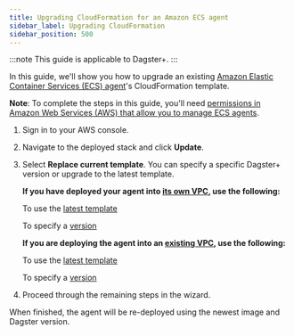 ```yaml
---
title: Upgrading CloudFormation for an Amazon ECS agent
sidebar_label: Upgrading CloudFormation
sidebar_position: 500
---
```


:::note
This guide is applicable to Dagster+.
:::

In this guide, we'll show you how to upgrade an existing [Amazon Elastic Container Services (ECS) agent](/dagster-plus/deployment/deployment-types/hybrid/amazon-ecs/new-vpc)'s CloudFormation template.

**Note**: To complete the steps in this guide, you'll need [permissions in Amazon Web Services (AWS) that allow you to manage ECS agents](https://docs.aws.amazon.com/AmazonECS/latest/developerguide/security-iam-awsmanpol.html).

1. Sign in to your AWS console.

2. Navigate to the deployed stack and click **Update**.

3. Select **Replace current template**. You can specify a specific Dagster+ version or upgrade to the latest template.

   **If you have deployed your agent into [its own VPC](/dagster-plus/deployment/deployment-types/hybrid/amazon-ecs/new-vpc), use the following:**

   To use the [latest template](https://s3.amazonaws.com/dagster.cloud/cloudformation/ecs-agent-vpc.yaml)

   To specify a [version](https://s3.amazonaws.com/dagster.cloud/cloudformation/ecs-agent-vpc-1-0-3.yaml)

   **If you are deploying the agent into an [existing VPC](/dagster-plus/deployment/deployment-types/hybrid/amazon-ecs/existing-vpc), use the following:**

   To use the [latest template](https://s3.amazonaws.com/dagster.cloud/cloudformation/ecs-agent.yaml)

   To specify a [version](https://s3.amazonaws.com/dagster.cloud/cloudformation/ecs-agent-1-0-3.yaml)

4. Proceed through the remaining steps in the wizard.

When finished, the agent will be re-deployed using the newest image and Dagster version.